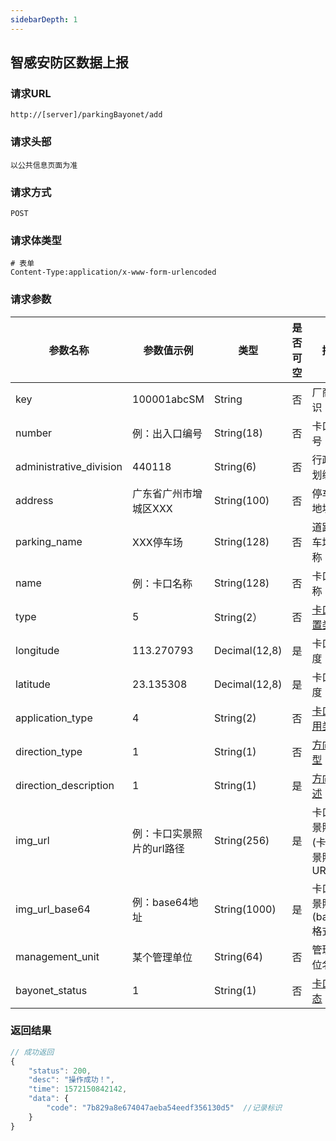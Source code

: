 ```yaml
---
sidebarDepth: 1
---
```

## 	智感安防区数据上报
### 请求URL

```
http://[server]/parkingBayonet/add
```

### 请求头部

```
以公共信息页面为准
```

### 请求方式

```
POST 
```

### 请求体类型

```
# 表单
Content-Type:application/x-www-form-urlencoded
```

### 请求参数

|  参数名称   | 参数值示例 |  类型  |  是否可空   |   描述  |
| --- | --- | --- | --- | --- |
| key | 100001abcSM| String | 否 | 厂商标识
| number | 例：出入口编号 | String(18) | 否 | 卡口编号
| administrative_division | 440118| String(6) | 否 | 行政区划编码
| address | 广东省广州市增城区XXX | String(100) | 否 | 停车场地址
| parking_name | XXX停车场 | String(128) | 否 | 道路/停车场名称
| name | 例：卡口名称 | String(128) | 否 | 卡口名称
| type | 5 | String(2） | 否 | [卡口位置类型](/通用字典.html#卡口位置类型)
| longitude | 113.270793 | Decimal(12,8) | 是 | 卡口经度
| latitude | 23.135308 | Decimal(12,8) | 是 | 卡口纬度
| application_type | 4 | String(2) | 否 | [卡口应用类型](/通用字典.html#卡口应用类型)
| direction_type | 1 | String(1) | 否 | [方向类型](/通用字典.html#方向类型)
| direction_description | 1 | String(1) | 是 | [方向描述](/通用字典.html#方向描述)
| img_url | 例：卡口实景照片的url路径 | String(256) | 是 | 卡口实景照片(卡口实景照片URL)
| img_url_base64 | 例：base64地址 | String(1000) | 是 | 卡口实景照片(base64格式)
| management_unit | 某个管理单位 | String(64) | 否 | 管理单位名称
| bayonet_status | 1 | String(1) | 否 | [卡口状态](/通用字典.html#卡口状态)




### 返回结果

```javascript
// 成功返回
{
    "status": 200,
    "desc": "操作成功！",
    "time": 1572150842142,
    "data": {
        "code": "7b829a8e674047aeba54eedf356130d5"  //记录标识
    }
}
```
